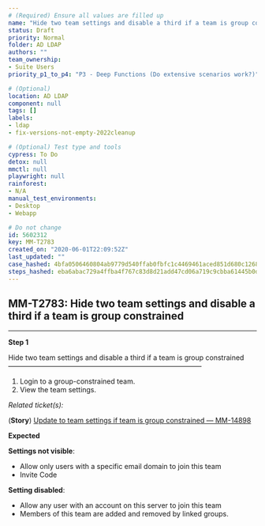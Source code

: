 ```yaml
---
# (Required) Ensure all values are filled up
name: "Hide two team settings and disable a third if a team is group constrained"
status: Draft
priority: Normal
folder: AD LDAP
authors: ""
team_ownership: 
- Suite Users
priority_p1_to_p4: "P3 - Deep Functions (Do extensive scenarios work?)"

# (Optional)
location: AD LDAP
component: null
tags: []
labels: 
- ldap
- fix-versions-not-empty-2022cleanup

# (Optional) Test type and tools
cypress: To Do
detox: null
mmctl: null
playwright: null
rainforest: 
- N/A
manual_test_environments: 
- Desktop
- Webapp

# Do not change
id: 5602312
key: MM-T2783
created_on: "2020-06-01T22:09:52Z"
last_updated: ""
case_hashed: 4bfa0506460804ab9779d540ffab0fbfc1c4469461aced851d680c126845ea77885e577b34f4b518c89b096553d52f29
steps_hashed: eba6abac729a4ffba4f767c83d8d21add47cd06a719c9cbba61445b0d5c0de72571de1b8ff467afd3271922813762370
---
```


<!-- (Auto-generated) Based on frontmatter's "key" and "name" -->

## MM-T2783: Hide two team settings and disable a third if a team is group constrained

---

**Step 1**

Hide two team settings and disable a third if a team is group constrained\
————————————————————————————

1. Login to a group-constrained team.
2. View the team settings.

_Related ticket(s):_

(**Story**) [Update to team settings if team is group constrained — MM-14898](https://mattermost.atlassian.net/browse/MM-14898)

**Expected**

**Settings not visible**:

- Allow only users with a specific email domain to join this team
- Invite Code

**Setting disabled**:

- Allow any user with an account on this server to join this team
- Members of this team are added and removed by linked groups.
